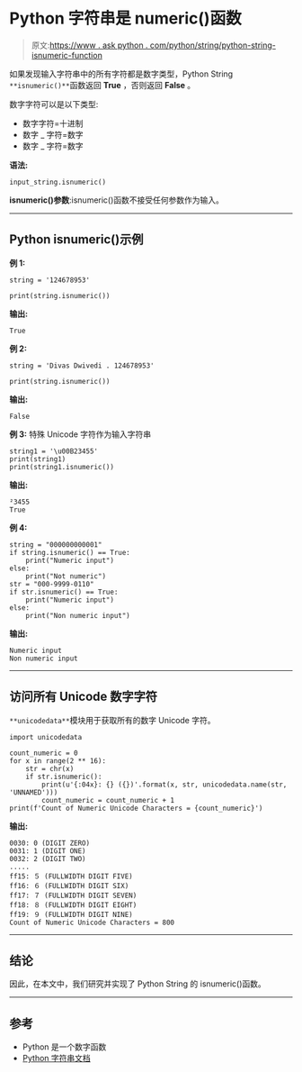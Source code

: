# Python 字符串是 numeric()函数

> 原文:[https://www . ask python . com/python/string/python-string-isnumeric-function](https://www.askpython.com/python/string/python-string-isnumeric-function)

如果发现输入字符串中的所有字符都是数字类型，Python String `**isnumeric()**`函数返回 **True** ，否则返回 **False** 。

数字字符可以是以下类型:

*   数字字符=十进制
*   数字 _ 字符=数字
*   数字 _ 字符=数字

**语法:**

```
input_string.isnumeric()
```

**isnumeric()参数**:isnumeric()函数不接受任何参数作为输入。

* * *

## Python isnumeric()示例

**例 1:**

```
string = '124678953'

print(string.isnumeric())

```

**输出:**

```
True
```

**例 2:**

```
string = 'Divas Dwivedi . 124678953'

print(string.isnumeric())

```

**输出:**

```
False
```

**例 3:** 特殊 Unicode 字符作为输入字符串

```
string1 = '\u00B23455'
print(string1)
print(string1.isnumeric())

```

**输出:**

```
²3455
True
```

**例 4:**

```
string = "000000000001" 
if string.isnumeric() == True:
    print("Numeric input")
else:  
    print("Not numeric")  
str = "000-9999-0110" 
if str.isnumeric() == True:
    print("Numeric input")
else:  
    print("Non numeric input")

```

**输出:**

```
Numeric input
Non numeric input
```

* * *

## 访问所有 Unicode 数字字符

`**unicodedata**`模块用于获取所有的数字 Unicode 字符。

```
import unicodedata

count_numeric = 0
for x in range(2 ** 16):
    str = chr(x)
    if str.isnumeric():
        print(u'{:04x}: {} ({})'.format(x, str, unicodedata.name(str, 'UNNAMED')))
        count_numeric = count_numeric + 1
print(f'Count of Numeric Unicode Characters = {count_numeric}')

```

**输出:**

```
0030: 0 (DIGIT ZERO)
0031: 1 (DIGIT ONE)
0032: 2 (DIGIT TWO)
.....
ff15: ５ (FULLWIDTH DIGIT FIVE)
ff16: ６ (FULLWIDTH DIGIT SIX)
ff17: ７ (FULLWIDTH DIGIT SEVEN)
ff18: ８ (FULLWIDTH DIGIT EIGHT)
ff19: ９ (FULLWIDTH DIGIT NINE)
Count of Numeric Unicode Characters = 800
```

* * *

## 结论

因此，在本文中，我们研究并实现了 Python String 的 isnumeric()函数。

* * *

## 参考

*   Python 是一个数字函数
*   [Python 字符串文档](https://docs.python.org/3/library/string.html)